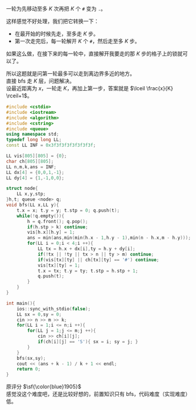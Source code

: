 一轮为先移动至多 $K$ 次再把 $K$ 个 `#` 变为 `.`。  

这样感觉不好处理，我们把它转换一下：  
- 在最开始的时候先走，至多走 $K$ 步。  
- 第一次走完后，每一轮解开 $K$ 个 `#`，然后走至多 $K$ 步。  

如果这么做，在接下来的每一轮中，直接解开我要走的那 $K$ 步的格子上的锁就可以了。  

所以这题就是问第一轮最多可以走到离边界多近的地方。  
直接 bfs 走 $K$ 层，问题解决。  
设最近距离为 $x$，一轮走 $K$，再加上第一步，答案就是 $\lceil \frac{x}{K} \rceil+1$。

```cpp
#include <cstdio>
#include <iostream>
#include <algorithm>
#include <cstring>
#include <queue>
using namespace std;
typedef long long LL;
const LL INF = 0x3f3f3f3f3f3f3f3f;

LL vis[805][805] = {0};
char ch[805][805];
LL n,m,k,ans = INF;
LL dx[4] = {0,0,1,-1};
LL dy[4] = {1,-1,0,0};

struct node{
	LL x,y,stp;
}h,t; queue <node> q;
void bfs(LL x,LL y){
	t.x = x; t.y = y; t.stp = 0; q.push(t);
	while(!q.empty()){
		h = q.front(); q.pop();
		if(h.stp > k) continue;
		vis[h.x][h.y] = 1;
		ans = min(ans,min(min(h.x - 1,h.y - 1),min(n - h.x,m - h.y)));
		for(LL i = 0;i < 4;i ++){
			LL tx = h.x + dx[i],ty = h.y + dy[i];
			if(!tx || !ty || tx > n || ty > m) continue;
			if(vis[tx][ty] || ch[tx][ty] == '#') continue;
			vis[tx][ty] = 1;
			t.x = tx; t.y = ty; t.stp = h.stp + 1;
			q.push(t);
		}
	}
}

int main(){
	ios::sync_with_stdio(false);
	LL sx = 0,sy = 0;
	cin >> n >> m >> k;
	for(LL i = 1;i <= n;i ++){
		for(LL j = 1;j <= m;j ++){
			cin >> ch[i][j];
			if(ch[i][j] == 'S'){ sx = i; sy = j; }
		}
	}
	bfs(sx,sy);
	cout << (ans + k - 1) / k + 1 << endl;
	return 0;
}
```

原评分 $\sf{\color{blue}1905}$  
感觉没这个难度吧，还是比较好想的，前置知识只有 bfs，代码难度（实现难度）低。